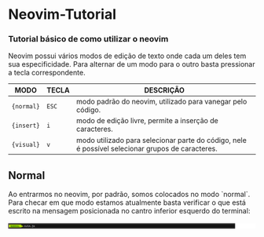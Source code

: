 # Neovim-Tutorial
### Tutorial básico de como utilizar o neovim
<p>
  Neovim possui vários modos de edição de texto onde cada um deles tem sua especificidade. Para alternar de um modo para o outro basta pressionar a tecla correspondente.
</p>


MODO      | TECLA | DESCRIÇÃO
----------|-------|--------------------------------------------------------------------------------------------------
`{normal}`|`ESC`  |modo padrão do neovim, utilizado para vanegar pelo código.
`{insert}`|`i`    |modo de edição livre, permite a inserção de caracteres.
`{visual}`|`v`    |modo utilizado para selecionar parte do código, nele é possível selecionar grupos de caracteres.

## Normal
<p>
  Ao entrarmos no neovim, por padrão, somos colocados no modo `normal`. Para checar em que modo estamos atualmente basta verificar o que está escrito na mensagem posicionada no cantro inferior esquerdo do terminal:
</p>
<img src="/viwer/img/normal_mode_cortado.png">
